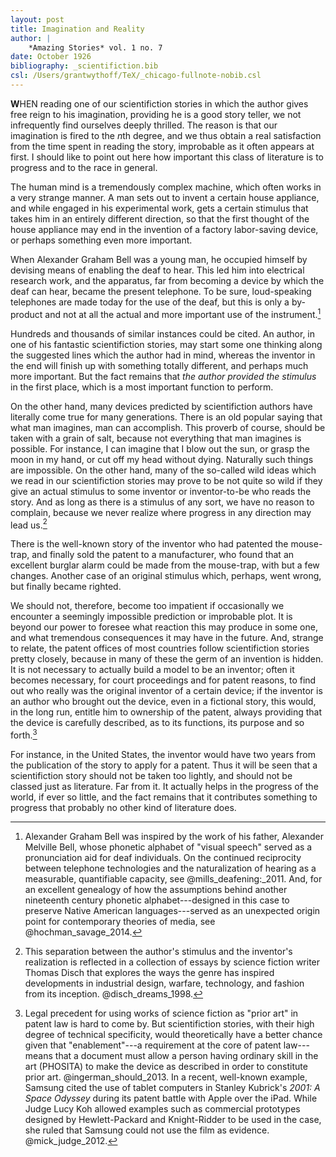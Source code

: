 ```yaml
---
layout: post
title: Imagination and Reality
author: |
    *Amazing Stories* vol. 1 no. 7
date: October 1926
bibliography: _scientifiction.bib
csl: /Users/grantwythoff/TeX/_chicago-fullnote-nobib.csl
---
```


**W**HEN reading one of our scientifiction stories in which the author gives free reign to his imagination, providing he is a good story teller, we not infrequently find ourselves deeply thrilled.  The reason is that our imagination is fired to the *n*th degree, and we thus obtain a real satisfaction from the time spent in reading the story, improbable as it often appears at first.  I should like to point out here how important this class of literature is to progress and to the race in general.

The human mind is a tremendously complex machine, which often works in a very strange manner.  A man sets out to invent a certain house appliance, and while engaged in his experimental work, gets a certain stimulus that takes him in an entirely different direction, so that the first thought of the house appliance may end in the invention of a factory labor-saving device, or perhaps something even more important.

When Alexander Graham Bell was a young man, he occupied himself by devising means of enabling the deaf to hear.  This led him into electrical research work, and the apparatus, far from becoming a device by which the deaf can hear, became the present telephone.  To be sure, loud-speaking telephones are made today for the use of the deaf, but this is only a by-product and not at all the actual and more important use of the instrument.[^agb]

Hundreds and thousands of similar instances could be cited.  An author, in one of his fantastic scientifiction stories, may start some one thinking along the suggested lines which the author had in mind, whereas the inventor in the end will finish up with something totally different, and perhaps much more important.  But the fact remains that *the author provided the stimulus* in the first place, which is a most important function to perform.

On the other hand, many devices predicted by scientifiction authors have literally come true for many generations.  There is an old popular saying that what man imagines, man can accomplish.  This proverb of course, should be taken with a grain of salt, because not everything that man imagines is possible.  For instance, I can imagine that I blow out the sun, or grasp the moon in my hand, or cut off my head without dying.  Naturally such things are impossible.  On the other hand, many of the so-called wild ideas which we read in our scientifiction stories may prove to be not quite so wild if they give an actual stimulus to some inventor or inventor-to-be who reads the story.  And as long as there is a stimulus of any sort, we have no reason to complain, because we never realize where progress in any direction may lead us.[^stm]

There is the well-known story of the inventor who had patented the mouse-trap, and finally sold the patent to a manufacturer, who found that an excellent burglar alarm could be made from the mouse-trap, with but a few changes.  Another case of an original stimulus which, perhaps, went wrong, but finally became righted.

We should not, therefore, become too impatient if occasionally we encounter a seemingly impossible prediction or improbable plot.  It is beyond our power to foresee what reaction this may produce in some one, and what tremendous consequences it may have in the future.  And, strange to relate, the patent offices of most countries follow scientifiction stories pretty closely, because in many of these the germ of an invention is hidden.  It is not necessary to actually build a model to be an inventor; often it becomes necessary, for court proceedings and for patent reasons, to find out who really was the original inventor of a certain device; if the inventor is an author who brought out the device, even in a fictional story, this would, in the long run, entitle him to ownership of the patent, always providing that the device is carefully described, as to its functions, its purpose and so forth.[^tnk]

For instance, in the United States, the inventor would have two years from the publication of the story to apply for a patent.  Thus it will be seen that a scientifiction story should not be taken too lightly, and should not be classed just as literature.  Far from it.  It actually helps in the progress of the world, if ever so little, and the fact remains that it contributes something to progress that probably no other kind of literature does.

[^agb]: Alexander Graham Bell was inspired by the work of his father, Alexander Melville Bell, whose phonetic alphabet of "visual speech" served as a pronunciation aid for deaf individuals.  On the continued reciprocity between telephone technologies and the naturalization of hearing as a measurable, quantifiable capacity, see @mills_deafening:_2011.  And, for an excellent genealogy of how the assumptions behind another nineteenth century phonetic alphabet---designed in this case to preserve Native American languages---served as an unexpected origin point for contemporary theories of media, see @hochman_savage_2014.

[^stm]: This separation between the author's stimulus and the inventor's realization is reflected in a collection of essays by science fiction writer Thomas Disch that explores the ways the genre has inspired developments in industrial design, warfare, technology, and fashion from its inception. @disch_dreams_1998.

[^tnk]: Legal precedent for using works of science fiction as "prior art" in patent law is hard to come by.  But scientifiction stories, with their high degree of technical specificity, would theoretically have a better chance given that "enablement"---a requirement at the core of patent law---means that a document must allow a person having ordinary skill in the art (PHOSITA) to make the device as described in order to constitute prior art.  @ingerman_should_2013.  In a recent, well-known example, Samsung cited the use of tablet computers in Stanley Kubrick's *2001: A Space Odyssey* during its patent battle with Apple over the iPad.  While Judge Lucy Koh allowed examples such as commercial prototypes designed by Hewlett-Packard and Knight-Ridder to be used in the case, she ruled that Samsung could not use the film as evidence.  @mick_judge_2012.